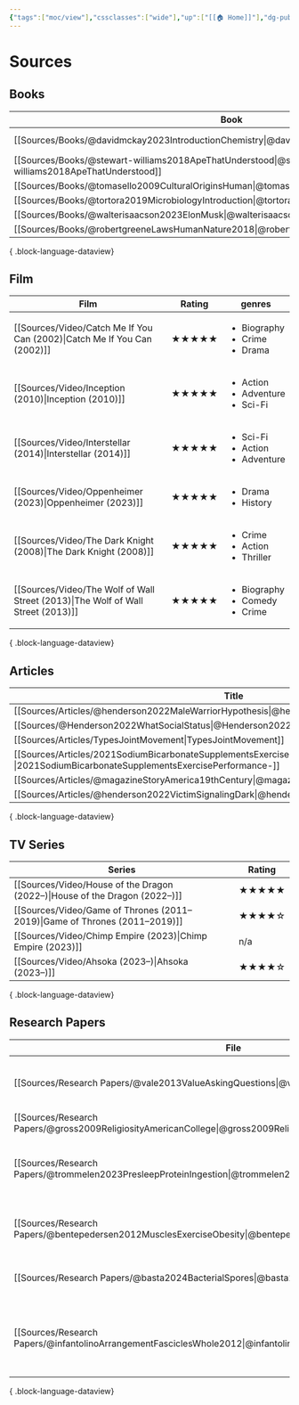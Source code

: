 ```yaml
---
{"tags":["moc/view"],"cssclasses":["wide"],"up":["[[🏠 Home]]"],"dg-publish":true,"permalink":"/atlas/sources/","dgPassFrontmatter":true}
---
```


# Sources

## Books
| Book                                                                                                | Genre       |
| --------------------------------------------------------------------------------------------------- | ----------- |
| [[Sources/Books/@davidmckay2023IntroductionChemistry\|@davidmckay2023IntroductionChemistry]]     | Non-Fiction |
| [[Sources/Books/@stewart-williams2018ApeThatUnderstood\|@stewart-williams2018ApeThatUnderstood]] | \-          |
| [[Sources/Books/@tomasello2009CulturalOriginsHuman\|@tomasello2009CulturalOriginsHuman]]         | \-          |
| [[Sources/Books/@tortora2019MicrobiologyIntroduction\|@tortora2019MicrobiologyIntroduction]]     | \-          |
| [[Sources/Books/@walterisaacson2023ElonMusk\|@walterisaacson2023ElonMusk]]                       | \-          |
| [[Sources/Books/@robertgreeneLawsHumanNature2018\|@robertgreeneLawsHumanNature2018]]             | \-          |

{ .block-language-dataview}

## Film
| Film                                                                                | Rating | genres                                                    |
| ----------------------------------------------------------------------------------- | ------ | --------------------------------------------------------- |
| [[Sources/Video/Catch Me If You Can (2002)\|Catch Me If You Can (2002)]]         | ★★★★★  | <ul><li>Biography</li><li>Crime</li><li>Drama</li></ul>   |
| [[Sources/Video/Inception (2010)\|Inception (2010)]]                             | ★★★★★  | <ul><li>Action</li><li>Adventure</li><li>Sci-Fi</li></ul> |
| [[Sources/Video/Interstellar (2014)\|Interstellar (2014)]]                       | ★★★★★  | <ul><li>Sci-Fi</li><li>Action</li><li>Adventure</li></ul> |
| [[Sources/Video/Oppenheimer (2023)\|Oppenheimer (2023)]]                         | ★★★★★  | <ul><li>Drama</li><li>History</li></ul>                   |
| [[Sources/Video/The Dark Knight (2008)\|The Dark Knight (2008)]]                 | ★★★★★  | <ul><li>Crime</li><li>Action</li><li>Thriller</li></ul>   |
| [[Sources/Video/The Wolf of Wall Street (2013)\|The Wolf of Wall Street (2013)]] | ★★★★★  | <ul><li>Biography</li><li>Comedy</li><li>Crime</li></ul>  |

{ .block-language-dataview}

## Articles
| Title                                                                                                                              |
| ---------------------------------------------------------------------------------------------------------------------------------- |
| [[Sources/Articles/@henderson2022MaleWarriorHypothesis\|@henderson2022MaleWarriorHypothesis]]                                   |
| [[Sources/@Henderson2022WhatSocialStatus\|@Henderson2022WhatSocialStatus]]                                                      |
| [[Sources/Articles/TypesJointMovement\|TypesJointMovement]]                                                                     |
| [[Sources/Articles/2021SodiumBicarbonateSupplementsExercisePerformance-\|2021SodiumBicarbonateSupplementsExercisePerformance-]] |
| [[Sources/Articles/@magazineStoryAmerica19thCentury\|@magazineStoryAmerica19thCentury]]                                         |
| [[Sources/Articles/@henderson2022VictimSignalingDark\|@henderson2022VictimSignalingDark]]                                       |

{ .block-language-dataview}

## TV Series
| Series                                                                        | Rating |
| ----------------------------------------------------------------------------- | ------ |
| [[Sources/Video/House of the Dragon (2022–)\|House of the Dragon (2022–)]] | ★★★★★  |
| [[Sources/Video/Game of Thrones (2011–2019)\|Game of Thrones (2011–2019)]] | ★★★★☆  |
| [[Sources/Video/Chimp Empire (2023)\|Chimp Empire (2023)]]                 | n/a    |
| [[Sources/Video/Ahsoka (2023–)\|Ahsoka (2023–)]]                           | ★★★★☆  |

{ .block-language-dataview}

## Research Papers
| File                                                                                                                | Keywords                                                                                 |
| ------------------------------------------------------------------------------------------------------------------- | ---------------------------------------------------------------------------------------- |
| [[Sources/Research Papers/@vale2013ValueAskingQuestions\|@vale2013ValueAskingQuestions]]                         | <ul><li>Learning</li><li>Communication</li><li>Education</li></ul>                       |
| [[Sources/Research Papers/@gross2009ReligiosityAmericanCollege\|@gross2009ReligiosityAmericanCollege]]           | <ul></ul>                                                                                |
| [[Sources/Research Papers/@trommelen2023PresleepProteinIngestion\|@trommelen2023PresleepProteinIngestion]]       | <ul><li>performance</li><li>recovery</li><li>sleep</li><li>protein</li></ul>             |
| [[Sources/Research Papers/@bentepedersen2012MusclesExerciseObesity\|@bentepedersen2012MusclesExerciseObesity]]   | <ul><li>Muscle</li><li>Skeletal</li><li>Myokine</li></ul>                                |
| [[Sources/Research Papers/@basta2024BacterialSpores\|@basta2024BacterialSpores]]                                 | <ul><li>Microbiology</li><li>Bacteria</li></ul>                                          |
| [[Sources/Research Papers/@infantolinoArrangementFasciclesWhole2012\|@infantolinoArrangementFasciclesWhole2012]] | <ul><li>fascicle</li><li>first dorsal interosseous</li><li>muscle architecture</li></ul> |

{ .block-language-dataview}